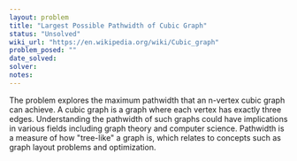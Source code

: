 ```yaml
---
layout: problem
title: "Largest Possible Pathwidth of Cubic Graph"
status: "Unsolved"
wiki_url: "https://en.wikipedia.org/wiki/Cubic_graph"
problem_posed: ""
date_solved:
solver:
notes:
---
```

The problem explores the maximum pathwidth that an n-vertex cubic graph can achieve. A cubic graph is a graph where each vertex has exactly three edges. Understanding the pathwidth of such graphs could have implications in various fields including graph theory and computer science. Pathwidth is a measure of how "tree-like" a graph is, which relates to concepts such as graph layout problems and optimization.